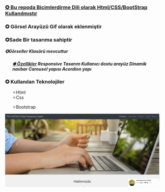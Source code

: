  
<u> <h3>✪ Bu repoda Bicimlerdirme Dili olarak Html/CSS/BootStrap Kullanılmıştır</h3></u>
<h3>✪ Görsel Arayüzü Gif olarak eklenmiştir<h3>
<p> ✪Sade Bir tasarıma sahiptir</p>
<h5> ✪Görseller Klasörü mevcuttur<h5>
<ul>
<u> ❃ Özellikler</u>
Responsive Tasarım
Kullanıcı dostu arayüz
Dinamik navbar
Carousel yapısı
Acordion yapı
</ul>
<h3>✪ Kullanılan Teknolojiler </h3>
 <ul>
 ✧Html  <br>
 ✧Css <br>

 ✧Bootstrap
</ul>

 
![alt text](<gif görsel-1.gif>)
